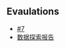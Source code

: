 ## Evaulations

- [#7](AI_Feedback_#7_narrative_autoscoring_eval_report/narrative_autoscoring_eval_report.md)
- [数据探索报告](notebooks/exploration_summary.md)
